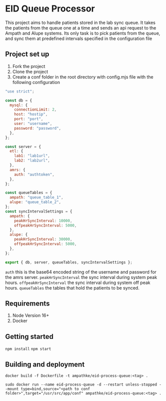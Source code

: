 # EID Queue Processor

This project aims to handle patients stored in the lab sync queue.
It takes the patients from the queue one at a time and sends an api request to the Ampath and Alupe systems.
Its only task is to pick patients from the queue, and sync them at predefined intervals specified in the configuration file

## Project set up

1. Fork the project
2. Clone the project
3. Create a conf folder in the root directory with config.mjs file with the following configuration

```js
"use strict";

const db = {
  mysql: {
    connectionLimit: 2,
    host: "hostip",
    port: "port",
    user: "username",
    password: "password",
  },
};

const server = {
  etl: {
    lab1: "lab1url",
    lab2: "lab2url",
  },
  amrs: {
    auth: "authtoken",
  },
};

const queueTables = {
  ampath: "queue_table_1",
  alupe: "queue_table_2",
};
const syncIntervalSettings = {
  ampath: {
    peakHrSyncInterval: 10000,
    offpeakHrSyncInterval: 5000,
  },
  alupe: {
    peakHrSyncInterval: 30000,
    offpeakHrSyncInterval: 5000,
  },
};

export { db, server, queueTables, syncIntervalSettings };
```

`auth` this is the base64 encoded string of the username and password for the amrs server.
`peakHrSyncInterval` the sync interval during system peak hours.
`offpeakHrSyncInterval` the sync interval during system off peak hours.
`queueTables` the tables that hold the patients to be synced.

## Requirements

1. Node Version 16+
2. Docker

## Getting started

`npm install`
`npm start`

## Building and deployment

`docker build -f Dockerfile -t ampathke/eid-process-queue:<tag> .`

`sudo docker run --name eid-process-queue -d --restart unless-stopped --mount type=bind,source="<path to conf folder>",target="/usr/src/app/conf" ampathke/eid-process-queue:<tag> .`
